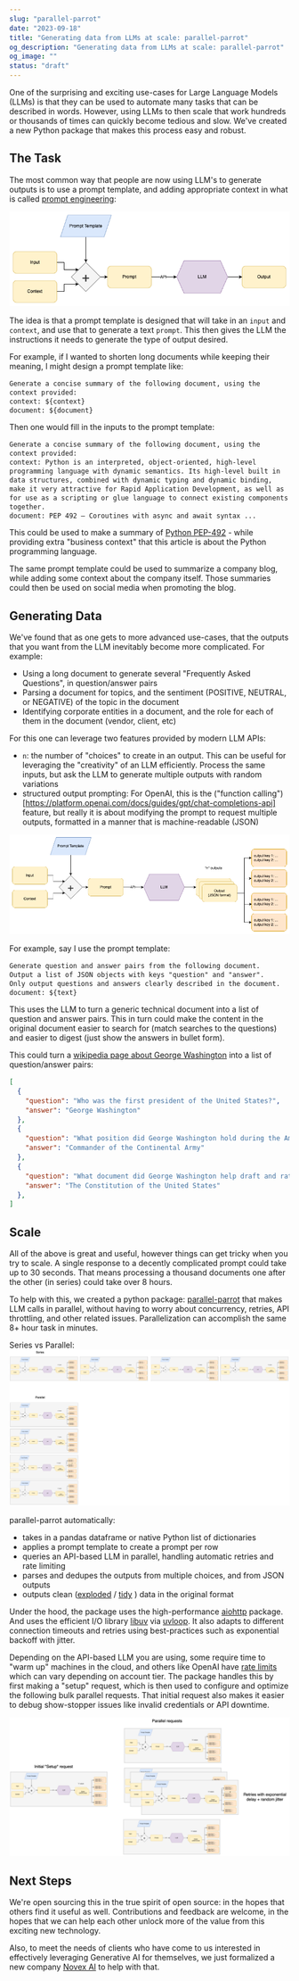```yaml
---
slug: "parallel-parrot"
date: "2023-09-18"
title: "Generating data from LLMs at scale: parallel-parrot"
og_description: "Generating data from LLMs at scale: parallel-parrot"
og_image: ""
status: "draft"
---
```


One of the surprising and exciting use-cases for Large Language Models (LLMs) is that they can be used to automate
many tasks that can be described in words.  However, using LLMs to then scale that work hundreds or thousands of times
can quickly become tedious and slow.  We've created a new Python package that makes this process easy and robust.

## The Task

The most common way that people are now using LLM's to generate outputs is to use a prompt template, and adding appropriate context in what is called [prompt engineering](https://www.promptingguide.ai/):

![LLM Map](./0002-parallel-parrot-1.drawio.png)

The idea is that a prompt template is designed that will take in an `input` and 
`context`, and use that to generate a text `prompt`.  This then gives the LLM the instructions it needs to generate the type of output desired.

For example, if I wanted to shorten long documents while keeping their meaning, I might design a prompt template like:

```
Generate a concise summary of the following document, using the context provided:
context: ${context}
document: ${document}
```

Then one would fill in the inputs to the prompt template:

```
Generate a concise summary of the following document, using the context provided:
context: Python is an interpreted, object-oriented, high-level programming language with dynamic semantics. Its high-level built in data structures, combined with dynamic typing and dynamic binding, make it very attractive for Rapid Application Development, as well as for use as a scripting or glue language to connect existing components together.
document: PEP 492 – Coroutines with async and await syntax ...
```

This could be used to make a summary of [Python PEP-492](https://peps.python.org/pep-0492/) - while providing extra "business context" that this article is about the Python programming language.

The same prompt template could be used to summarize a company blog, while adding some context about the company itself.  Those summaries could then be used on social media when promoting the blog.

## Generating Data

We've found that as one gets to more advanced use-cases, that the outputs that you want from the LLM inevitably become more complicated.  For example:

- Using a long document to generate several "Frequently Asked Questions", in question/answer pairs
- Parsing a document for topics, and the sentiment (POSITIVE, NEUTRAL, or NEGATIVE) of the topic in the document
- Identifying corporate entities in a document, and the role for each of them in the document (vendor, client, etc)

For this one can leverage two features provided by modern LLM APIs:
- `n`: the number of "choices" to create in an output.  This can be useful for leveraging the "creativity" of an LLM efficiently.  Process the same inputs, but ask the LLM to generate multiple outputs with random variations
- structured output prompting: For OpenAI, this is the ("function calling")[https://platform.openai.com/docs/guides/gpt/chat-completions-api] feature, but really it is about modifying the prompt to request multiple outputs, formatted in a manner that is machine-readable (JSON)

![LLM Map](./0002-parallel-parrot-2.drawio.png)

For example, say I use the prompt template:
```
Generate question and answer pairs from the following document.
Output a list of JSON objects with keys "question" and "answer".
Only output questions and answers clearly described in the document.
document: ${text}
```

This uses the LLM to turn a generic technical document into a list of question and answer pairs.  This in turn could make the content in the original document easier to search for (match searches to the questions) and easier to digest (just show the answers in bullet form).

This could turn a [wikipedia page about George Washington](https://en.wikipedia.org/wiki/George_Washington) into a list of question/answer pairs:

```json
[
  {
    "question": "Who was the first president of the United States?",
    "answer": "George Washington"
  },
  {
    "question": "What position did George Washington hold during the American Revolutionary War?",
    "answer": "Commander of the Continental Army"
  },
  {
    "question": "What document did George Washington help draft and ratify?",
    "answer": "The Constitution of the United States"
  },
]
```

## Scale

All of the above is great and useful, however things can get tricky when you try to scale.  A single response to a decently complicated prompt could take up to 30 seconds.  That means processing a thousand documents one after the other (in series) could take over 8 hours.

To help with this, we created a python package: [parallel-parrot](https://pypi.org/project/parallel-parrot/) that makes LLM calls in parallel, without having to worry about concurrency, retries, API throttling, and other related issues.  Parallelization can accomplish the same 8+ hour task in minutes.

Series vs Parallel:
![LLM Map](./0002-parallel-parrot-3.drawio.png)

parallel-parrot automatically:
- takes in a pandas dataframe or native Python list of dictionaries
- applies a prompt template to create a prompt per row
- queries an API-based LLM in parallel, handling automatic retries and rate limiting
- parses and dedupes the outputs from multiple choices, and from JSON outputs
- outputs clean ([exploded](https://towardsdatascience.com/why-and-how-to-explode-a-list-like-column-to-rows-in-pandas-b69c3391c01c/) / [tidy](https://cran.r-project.org/web/packages/tidyr/vignettes/tidy-data.html) ) data in the original format

Under the hood, the package uses the high-performance [aiohttp](https://docs.aiohttp.org/en/stable/) package.  And uses the efficient I/O library [libuv](https://libuv.org/) via [uvloop](https://github.com/MagicStack/uvloop).  It also adapts to different connection timeouts and retries using best-practices such as exponential backoff with jitter.

Depending on the API-based LLM you are using, some require time to "warm up" machines in the cloud, and others like OpenAI have [rate limits](https://platform.openai.com/docs/guides/rate-limits/rate-limits-in-headers) which can vary depending on account tier.  The package handles this by first making a "setup" request, which is then used to configure and optimize the following bulk parallel requests.  That initial request also makes it easier to debug show-stopper issues like invalid credentials or API downtime.

![LLM Map](./0002-parallel-parrot-4.drawio.png)

## Next Steps

We're open sourcing this in the true spirit of open source: in the hopes that others find it useful as well.  Contributions and feedback are welcome, in the hopes that we can help each other unlock more of the value from this exciting new technology.

Also, to meet the needs of clients who have come to us interested in effectively leveraging Generative AI for themselves, we just formalized a new company [Novex AI](https://novex.ai/) to help with that.
